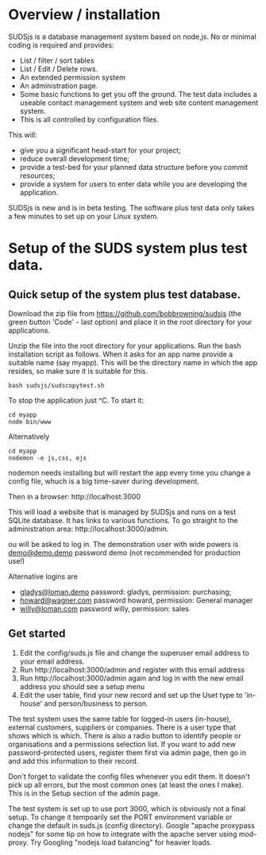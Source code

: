 
# Overview / installation

SUDSjs is a database management system based on node,js. No or minimal coding is required and provides:

* List / filter / sort tables 
* List / Edit / Delete rows. 
* An extended permission system 
* An administration page.
* Some basic functions to get you off the ground.  The test data includes a useable contact management system and web site content management system. 
* This is all controlled by configuration files.

This will:
* give you a significant head-start for your project;
* reduce overall development time;
* provide a test-bed for your planned data structure before you commit resources;
* provide a system for users to enter data while you are developing the application.


SUDSjs is new and is in beta testing.  The software plus test data only takes a few minutes to set up on your Linux system. 


# Setup of the SUDS system plus test data.


## Quick setup of the system plus test database.



Download the zip file from https://github.com/bobbrowning/sudsjs (the green button 'Code' - last option) and place it in the root directory for your  applications. 

Unzip the file into the root directory for your applications. Run the bash installation script as follows.  When it asks for an app name provide a suitable name (say myapp).  This will be the directory name in which the app resides, so make sure it is suitable for this.

```
bash sudsjs/sudscopytest.sh
```

To stop the application just ^C.  To start it: 
```
cd myapp
node bin/www
```
Alternatively 
```
cd myapp
nodemon -e js,css, ejs
```
nodemon needs installing but will restart the app every time you change a config file, whuch is a big time-saver during development. 

Then in a browser:  http://localhost:3000  

This will load a website that is managed by SUDSjs and runs on a test SQLite database. It has links to various functions. To go straight to the administration area:  http://localhost:3000/admin.  

ou will be asked to log in. The demonstration user with wide powers is demo@demo.demo password demo (not recommended for production use!)

Alternative logins are 
* gladys@loman.demo password: gladys, permission: purchasing;
* howard@wagner.com password howard, permission: General manager
* willy@loman.com password willy, permission: sales


## Get started


1. Edit the config/suds.js file and change the superuser email address to your email address.
1. Run http://localhost:3000/admin and register with this email address
1. Run http://localhost:3000/admin again and log in with the new email address you should see a setup menu
1. Edit the user table, find your new record and set up the Uset type to 'in-house' and person/business to person.

The test system uses the same table for logged-in users (in-house), external customers, suppliers or companies. There is a user type that shows which is which.  There is also a radio button to identify people or organisations and a permissions selection list.  If you want to add new password-protected users, register them first via admin page, then go in and add this information to their record. 

Don't forget to validate the config files whenever you edit them. It doesn't pick up all errors, but the most common ones (at least the ones I make).  This is in the Setup section of the admin page.

The test system is set up to use port 3000, which is obviously not a final setup.  To change it tempoarily set the PORT environment variable or change the default in suds.js (config directory). Google "apache proxypass nodejs"  for some tip on how to integrate with the apache server using mod-proxy.  Try Googling "nodejs load balancing" for heavier loads.

